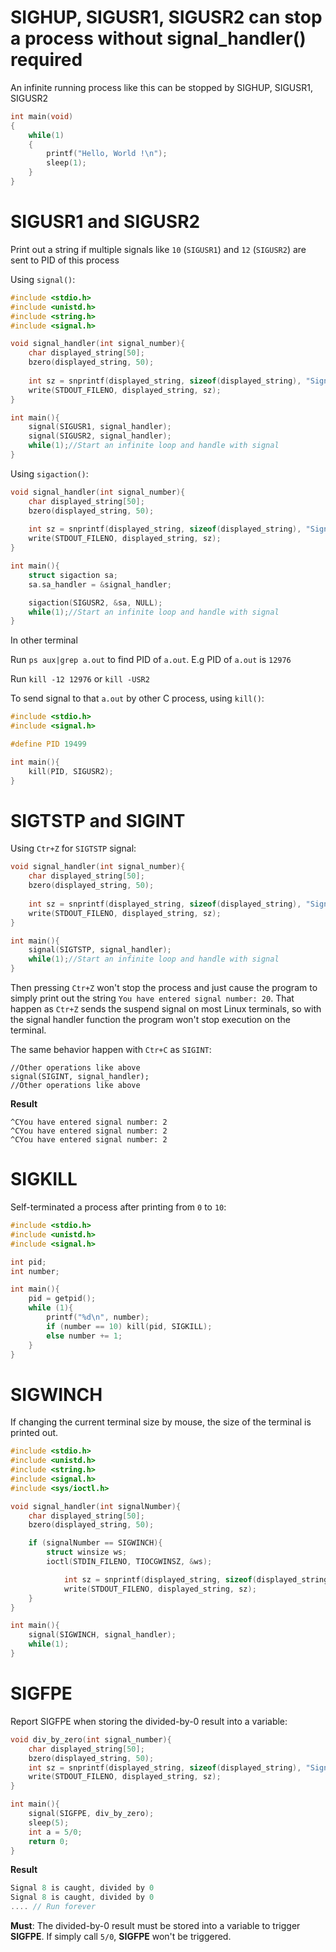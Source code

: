 # SIGHUP, SIGUSR1, SIGUSR2 can stop a process without signal_handler() required
An infinite running process like this can be stopped by SIGHUP, SIGUSR1, SIGUSR2
```c
int main(void)
{
	while(1)
	{
        printf("Hello, World !\n");
        sleep(1);
	}
}
```
# SIGUSR1 and SIGUSR2

Print out a string if multiple signals like ``10`` (``SIGUSR1``) and ``12`` (``SIGUSR2``) are sent to PID of this process

Using ``signal()``:

```c
#include <stdio.h>
#include <unistd.h>
#include <string.h>
#include <signal.h>   

void signal_handler(int signal_number){
	char displayed_string[50];
	bzero(displayed_string, 50);
	
	int sz = snprintf(displayed_string, sizeof(displayed_string), "Signal %d is caught\n", signal_number);
	write(STDOUT_FILENO, displayed_string, sz); 
}

int main(){ 
	signal(SIGUSR1, signal_handler);
	signal(SIGUSR2, signal_handler);
	while(1);//Start an infinite loop and handle with signal
}
```

Using ``sigaction()``:

```c
void signal_handler(int signal_number){
	char displayed_string[50];
	bzero(displayed_string, 50);
	
	int sz = snprintf(displayed_string, sizeof(displayed_string), "Signal %d is caught\n", signal_number);
	write(STDOUT_FILENO, displayed_string, sz); 
}

int main(){ 
    struct sigaction sa;
    sa.sa_handler = &signal_handler;

    sigaction(SIGUSR2, &sa, NULL);
	while(1);//Start an infinite loop and handle with signal
}
```

In other terminal

Run ``ps aux|grep a.out`` to find PID of ``a.out``. E.g PID of ``a.out`` is ``12976``

Run ``kill -12 12976`` or ``kill -USR2``

To send signal to that ``a.out`` by other C process, using ``kill()``:

```c
#include <stdio.h>
#include <signal.h>   

#define PID 19499

int main(){ 
    kill(PID, SIGUSR2);
}
```

# SIGTSTP and SIGINT

Using ``Ctr+Z`` for ``SIGTSTP`` signal:

```c
void signal_handler(int signal_number){
	char displayed_string[50];
	bzero(displayed_string, 50);
	
	int sz = snprintf(displayed_string, sizeof(displayed_string), "Signal %d is caught\n", signal_number);
	write(STDOUT_FILENO, displayed_string, sz); 
}

int main(){ 
	signal(SIGTSTP, signal_handler);
	while(1);//Start an infinite loop and handle with signal
}
```

Then pressing ``Ctr+Z`` won't stop the process and just cause the program to simply print out the string ``You have entered signal number: 20``. That happen as ``Ctr+Z`` sends the suspend signal on most Linux terminals, so with the signal handler function the program won't stop execution on the terminal.

The same behavior happen with ``Ctr+C`` as ``SIGINT``:

```
//Other operations like above
signal(SIGINT, signal_handler);
//Other operations like above
```
**Result**

```
^CYou have entered signal number: 2
^CYou have entered signal number: 2
^CYou have entered signal number: 2
```

# SIGKILL

Self-terminated a process after printing from ``0`` to ``10``:

```c
#include <stdio.h>
#include <unistd.h>
#include <signal.h>   

int pid;
int number;

int main(){  
    pid = getpid();
    while (1){
        printf("%d\n", number);
        if (number == 10) kill(pid, SIGKILL);
        else number += 1;
    }
}
```

# SIGWINCH

If changing the current terminal size by mouse, the size of the terminal is printed out.

```c
#include <stdio.h> 
#include <unistd.h>
#include <string.h>
#include <signal.h> 
#include <sys/ioctl.h>

void signal_handler(int signalNumber){
    char displayed_string[50];
	bzero(displayed_string, 50);

	if (signalNumber == SIGWINCH){
		struct winsize ws;
		ioctl(STDIN_FILENO, TIOCGWINSZ, &ws);

	        int sz = snprintf(displayed_string, sizeof(displayed_string), "rows: %d\ncolumns: %d\n", ws.ws_row, ws.ws_col);
        	write(STDOUT_FILENO, displayed_string, sz);
	}
}

int main(){ 
	signal(SIGWINCH, signal_handler);
	while(1);
}
```
# SIGFPE
Report SIGFPE when storing the divided-by-0 result into a variable:

```c
void div_by_zero(int signal_number){
	char displayed_string[50];
	bzero(displayed_string, 50);
	int sz = snprintf(displayed_string, sizeof(displayed_string), "Signal %d is caught, divided by 0\n", signal_number);
	write(STDOUT_FILENO, displayed_string, sz); 
}

int main(){ 
	signal(SIGFPE, div_by_zero);
	sleep(5);
	int a = 5/0;
	return 0;
}
```
**Result**

```c
Signal 8 is caught, divided by 0
Signal 8 is caught, divided by 0
.... // Run forever
```
**Must**: The divided-by-0 result must be stored into a variable to trigger **SIGFPE**. If simply call ``5/0``, **SIGFPE** won't be triggered.